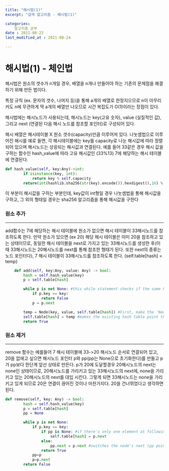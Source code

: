 ```yaml
---
title: "해시법(1)"
excerpt: "검색 알고리즘 - 해시법(1)"

categories:
    알고리즘 공부
date : 2021-08-23
last_modified_at : 2021-08-24

---
```


# 해시법(1) - 체인법

해시법은 원소의 갯수가 n개일 경우, 배열을 n개나 만들어야 하는
기존의 문제점을 해결하기 위해 만든 법이다.


특정 규칙 (ex. 문자의 갯수, 나머지 등)을 통해 a개의 배열로 한정지으므로 n이
아무리 커도 n에 무관하게 딱 a개의 배열만 나오므로 시간 복잡도가 O(1)이라는
장점이 있다.


해시법에는 해시노드가 사용되는데, 해시노드는 key(고유 숫자), value
(실질적인 값), 그리고 next (연결된 다음 해시 노드를 참조할 포인터)로 구성되어 있다.


해시 배열은 해시테이블 X 원소 갯수(capacity)만큼 이루어져 있다. 나눗셈법으로 이루어진 해시를 예로 들면,
각 해시테이블에는 key를 capacity로 나눈 해시값에 따라 정렬되어 있으며 해시노드는 상응되는 해시값과 연결된다.
예를 들어  33같은 경우 해시 값을 구하는 함수인 hash_value에 따라 고유 해시값인 (33%13) 7에 해당하는 해시 테이블에
연결된다.
~~~python
def hash_value(self, key:Any)->int:
        if isinstance(key, int):
            return key % self.capacity
        return(int(hashlib.sha256(str(key).encode()).hexdigest(),16) % self.capacity)
~~~
이 부분이 해시값을 구하는 부분인데, key값이 int형일 경우 나눗셈법을 통해 해시값을 구하고, 그 외의 형태일 경우는 sha256 알고리즘을 통해 해시값을 구한다



### 원소 추가
****
add함수는 7에 해당하는 해시 테이블에 원소가 없으면 해시 테이블이 33해시노드를 참조하도록 한다.
만약 원소가 있으면 (ex 20) 해당 해시 테이블은 이미 20을 참조하고 있는 상태이므로, 동일한 해시 테이블을
next로 가지고 있는 33해시노드를 생성한 후(이 때 33해시노드는 20해시노드를 next를 통해 참조한 형태가 된다.
또한 next의 종류는 노드 포인터다), 7 해시 테이블이 33해시노드를 참조하도록 한다. (self.table[hash] = temp)
~~~python
    def add(self, key:Any, value: Any) -> bool:
        hash = self.hash_value(key)
        p = self.table[hash]

        while p is not None: #this while statement checks if the same key exists
            if p.key == key:
                return False
            p = p.next

        temp = Node(key, value, self.table[hash]) #First, make the 'New Node, and the empty table(=self.table[hash]) moves to the New Node's 'next'
        self.table[hash] = temp #makes the existing hash table point the New Node(=temp)
        return True    
~~~



### 원소 제거
****
remove 함수는 예를들어 7 해시 테이블에 33->20 해시노드 순서로 연결되어 있고, 20을 없애고 싶으면
해시노드 포인터 p와 pp(pp는 None으로 초기화한다)를 만들고 p가 pp보다 한단계 앞선 상태로 만든다.
p가 20에 도달할경우 20해시노드의 next는 none인 상태이므로, 20해시노드를 가리키고 있는 33해시노드의 next에,
none을 가리키고 있는 20해시노드의 next를 대입 시킨다. 그렇게 되면 33해시노드는 none을 가리키고 있게 되므로
20은 연결이 끊어진 것이나 마찬가지다. 20을 건너뛰었다고 생각하면 된다.

~~~python
def remove(self, key: Any) -> bool:
        hash = self.hash_value(key)
        p = self.table[hash]
        pp = None

        while p is not None:
            if p.key == key:
                if pp is None: #if there's only one element at following hash
                    self.table[hash] = p.next
                else:
                    pp.next = p.next #switches the node's next (pp points) to the other node's next (p points)
                return True
            pp=p
            p=p.next
        return False
~~~
